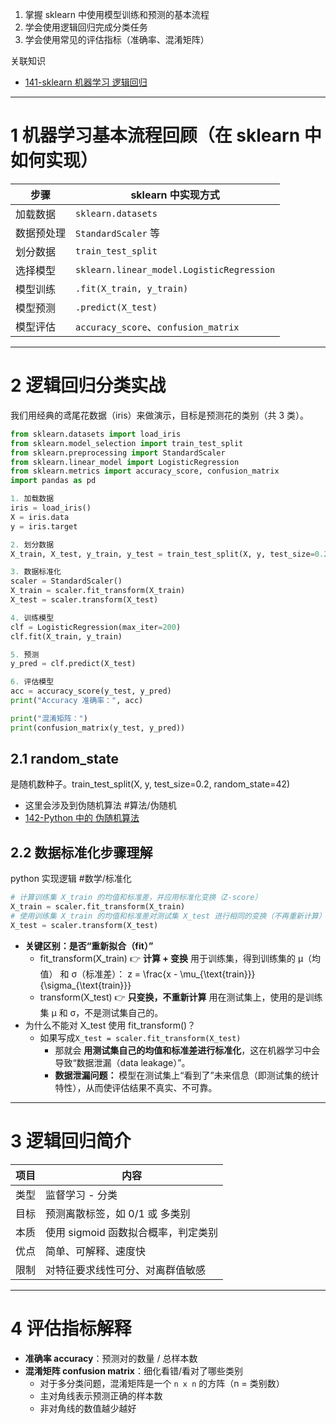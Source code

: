 1. 掌握 sklearn 中使用模型训练和预测的基本流程
2. 学会使用逻辑回归完成分类任务
3. 学会使用常见的评估指标（准确率、混淆矩阵）

关联知识
+ [141-sklearn 机器学习 逻辑回归](141-sklearn%20机器学习%20逻辑回归.md)

---

# 1 机器学习基本流程回顾（在 sklearn 中如何实现）

| 步骤    | sklearn 中实现方式                             |
| ----- | ----------------------------------------- |
| 加载数据  | `sklearn.datasets`                        |
| 数据预处理 | `StandardScaler` 等                        |
| 划分数据  | `train_test_split`                        |
| 选择模型  | `sklearn.linear_model.LogisticRegression` |
| 模型训练  | `.fit(X_train, y_train)`                  |
| 模型预测  | `.predict(X_test)`                        |
| 模型评估  | `accuracy_score`、`confusion_matrix`       |

---

# 2 逻辑回归分类实战

我们用经典的鸢尾花数据（iris）来做演示，目标是预测花的类别（共 3 类）。

```python
from sklearn.datasets import load_iris
from sklearn.model_selection import train_test_split
from sklearn.preprocessing import StandardScaler
from sklearn.linear_model import LogisticRegression
from sklearn.metrics import accuracy_score, confusion_matrix
import pandas as pd

1. 加载数据
iris = load_iris()
X = iris.data
y = iris.target

2. 划分数据
X_train, X_test, y_train, y_test = train_test_split(X, y, test_size=0.2, random_state=42)

3. 数据标准化
scaler = StandardScaler()
X_train = scaler.fit_transform(X_train)
X_test = scaler.transform(X_test)

4. 训练模型
clf = LogisticRegression(max_iter=200)
clf.fit(X_train, y_train)

5. 预测
y_pred = clf.predict(X_test)

6. 评估模型
acc = accuracy_score(y_test, y_pred)
print("Accuracy 准确率：", acc)

print("混淆矩阵：")
print(confusion_matrix(y_test, y_pred))
```

## 2.1 random_state 
是随机数种子。train_test_split(X, y, test_size=0.2, random_state=42)
+ 这里会涉及到伪随机算法 #算法/伪随机
+ [142-Python 中的 伪随机算法](142-Python%20中的%20伪随机算法.md)
## 2.2 数据标准化步骤理解
python 实现逻辑 #数学/标准化 
``` python
# 计算训练集 X_train 的均值和标准差，并应用标准化变换（Z-score）
X_train = scaler.fit_transform(X_train)
# 使用训练集 X_train 的均值和标准差对测试集 X_test 进行相同的变换（不再重新计算）
X_test = scaler.transform(X_test)
```
+ **关键区别：是否“重新拟合（fit）”**
	- fit_transform(X_train)
	    👉 **计算 + 变换**
	    用于训练集，得到训练集的 μ（均值） 和 σ（标准差）：
	    z = \frac{x - \mu_{\text{train}}}{\sigma_{\text{train}}}
	- transform(X_test)
	    👉 **只变换，不重新计算**
	    用在测试集上，使用的是训练集 μ 和 σ，不是测试集自己的。
+ 为什么不能对 X_test 使用 fit_transform()？
	+ 如果写成`X_test = scaler.fit_transform(X_test)`
		+ 那就会 **用测试集自己的均值和标准差进行标准化**，这在机器学习中会导致“数据泄漏（data leakage）”。
		+ **数据泄漏问题：** 模型在测试集上“看到了”未来信息（即测试集的统计特性），从而使评估结果不真实、不可靠。

---

# 3 逻辑回归简介

| 项目  | 内容                     |
| --- | ---------------------- |
| 类型  | 监督学习 - 分类              |
| 目标  | 预测离散标签，如 0/1 或 多类别     |
| 本质  | 使用 sigmoid 函数拟合概率，判定类别 |
| 优点  | 简单、可解释、速度快             |
| 限制  | 对特征要求线性可分、对离群值敏感       |


---

# 4 评估指标解释

- **准确率 accuracy**：预测对的数量 / 总样本数
- **混淆矩阵 confusion matrix**：细化看错/看对了哪些类别
    - 对于多分类问题，混淆矩阵是一个 `n x n` 的方阵（n = 类别数）
    - 主对角线表示预测正确的样本数
    - 非对角线的数值越少越好

